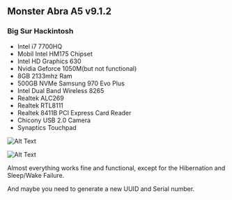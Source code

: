 ## Monster Abra A5 v9.1.2
### Big Sur Hackintosh

* Intel i7 7700HQ
* Mobil Intel HM175 Chipset
* Intel HD Graphics 630
* Nvidia Geforce 1050M(but not functional)
* 8GB 2133mhz Ram
* 500GB NVMe Samsung 970 Evo Plus
* Intel Dual Band Wireless 8265
* Realtek ALC269
* Realtek RTL8111
* Realtek 8411B PCI Express Card Reader
* Chicony USB 2.0 Camera
* Synaptics Touchpad

![Alt Text](https://github.com/totor-iot/Monster_Abra_A5_v9.1.2/blob/master/Abra-A5-v9.jpg)

![Alt Text](https://github.com/totor-iot/Monster_Abra_A5_v9.1.2/blob/master/BigSur.png)

Almost everything works fine and functional, except for the Hibernation and Sleep/Wake Failure.

And maybe you need to generate a new UUID and Serial number.
